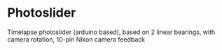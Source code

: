 # Photoslider
Timelapse photoslider (arduino based), based on 2 linear bearings, with camera rotation, 10-pin Nikon camera feedback
